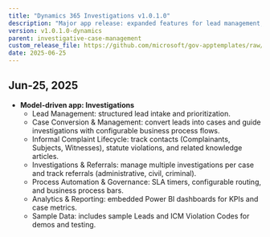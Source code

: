 ```yaml
---
title: "Dynamics 365 Investigations v1.0.1.0"
description: "Major app release: expanded features for lead management, case conversion, referrals, governance, and analytics."
version: v1.0.1.0-dynamics
parent: investigative-case-management
custom_release_file: https://github.com/microsoft/gov-apptemplates/raw/main/federal/icm-dynamics/releases/v1.0.1.0/MS-Fed-ICM-Dynamics_managed%20-%201.0.1.0.zip
date: 2025-06-25
---
```


## Jun-25, 2025

-   **Model-driven app: Investigations**
    - Lead Management: structured lead intake and prioritization.
    - Case Conversion & Management: convert leads into cases and guide investigations with configurable business process flows.
    - Informal Complaint Lifecycle: track contacts (Complainants, Subjects, Witnesses), statute violations, and related knowledge articles.
    - Investigations & Referrals: manage multiple investigations per case and track referrals (administrative, civil, criminal).
    - Process Automation & Governance: SLA timers, configurable routing, and business process bars.
    - Analytics & Reporting: embedded Power BI dashboards for KPIs and case metrics.
    - Sample Data: includes sample Leads and ICM Violation Codes for demos and testing.
